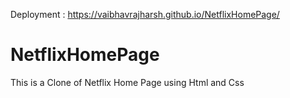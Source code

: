 Deployment : https://vaibhavrajharsh.github.io/NetflixHomePage/
# NetflixHomePage
This is a Clone of Netflix Home Page using Html and Css
